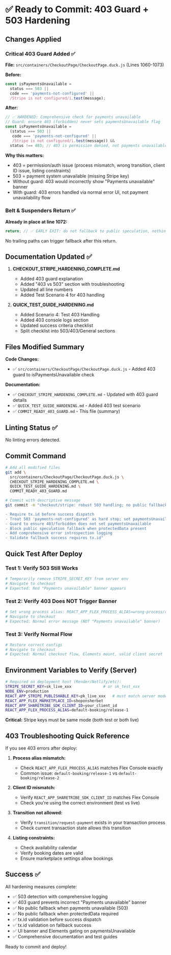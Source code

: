 # ✅ Ready to Commit: 403 Guard + 503 Hardening

## Changes Applied

### Critical 403 Guard Added ✅

**File:** `src/containers/CheckoutPage/CheckoutPage.duck.js` (Lines 1060-1073)

**Before:**
```javascript
const isPaymentsUnavailable = 
  status === 503 || 
  code === 'payments-not-configured' ||
  /Stripe is not configured/i.test(message);
```

**After:**
```javascript
// ✅ HARDENED: Comprehensive check for payments unavailable
// Guard: ensure 403 (forbidden) never sets paymentsUnavailable flag
const isPaymentsUnavailable = 
  (status === 503 || 
   code === 'payments-not-configured' ||
   /Stripe is not configured/i.test(message)) &&
  status !== 403; // 403 is permission denied, not payments unavailable
```

**Why this matters:**
- 403 = permission/auth issue (process mismatch, wrong transition, client ID issue, listing constraints)
- 503 = payment system unavailable (missing Stripe key)
- Without guard: 403 would incorrectly show "Payments unavailable" banner
- With guard: 403 errors handled via normal error UI, not payment unavailability flow

### Belt & Suspenders Return ✅

**Already in place at line 1072:**
```javascript
return; // ✅ EARLY EXIT: do not fallback to public speculation, nothing else runs
```

No trailing paths can trigger fallback after this return.

## Documentation Updated ✅

1. **CHECKOUT_STRIPE_HARDENING_COMPLETE.md**
   - Added 403 guard explanation
   - Added "403 vs 503" section with troubleshooting
   - Updated all line numbers
   - Added Test Scenario 4 for 403 handling

2. **QUICK_TEST_GUIDE_HARDENING.md**
   - Added Scenario 4: Test 403 Handling
   - Added 403 console logs section
   - Updated success criteria checklist
   - Split checklist into 503/403/General sections

## Files Modified Summary

**Code Changes:**
- ✅ `src/containers/CheckoutPage/CheckoutPage.duck.js` - Added 403 guard to isPaymentsUnavailable check

**Documentation:**
- ✅ `CHECKOUT_STRIPE_HARDENING_COMPLETE.md` - Updated with 403 guard details
- ✅ `QUICK_TEST_GUIDE_HARDENING.md` - Added 403 test scenario
- ✅ `COMMIT_READY_403_GUARD.md` - This file (summary)

## Linting Status ✅

No linting errors detected.

## Commit Command

```bash
# Add all modified files
git add \
  src/containers/CheckoutPage/CheckoutPage.duck.js \
  CHECKOUT_STRIPE_HARDENING_COMPLETE.md \
  QUICK_TEST_GUIDE_HARDENING.md \
  COMMIT_READY_403_GUARD.md

# Commit with descriptive message
git commit -m "checkout/stripe: robust 503 handling; no public fallback with protectedData; prevent false success; paymentsUnavailable banner

- Require tx.id before success dispatch
- Treat 503 'payments-not-configured' as hard stop; set paymentsUnavailable and return
- Guard to ensure 403/forbidden does not set paymentsUnavailable
- Block public speculation fallback when protectedData present
- Add comprehensive error introspection logging
- Validate fallback success requires tx.id"
```

## Quick Test After Deploy

### Test 1: Verify 503 Still Works
```bash
# Temporarily remove STRIPE_SECRET_KEY from server env
# Navigate to checkout
# Expected: Red "Payments unavailable" banner appears
```

### Test 2: Verify 403 Does NOT Trigger Banner
```bash
# Set wrong process alias: REACT_APP_FLEX_PROCESS_ALIAS=wrong-process/release-1
# Navigate to checkout
# Expected: Normal error message (NOT "Payments unavailable" banner)
```

### Test 3: Verify Normal Flow
```bash
# Restore correct configs
# Navigate to checkout
# Expected: Normal checkout flow, Elements mount, valid client secret
```

## Environment Variables to Verify (Server)

```bash
# Required on deployment host (Render/Netlify/etc):
STRIPE_SECRET_KEY=sk_live_xxx              # or sk_test_xxx
NODE_ENV=production
REACT_APP_STRIPE_PUBLISHABLE_KEY=pk_live_xxx   # must match server mode
REACT_APP_FLEX_MARKETPLACE_ID=shoponsherbet
REACT_APP_SHARETRIBE_SDK_CLIENT_ID=your_client_id
REACT_APP_FLEX_PROCESS_ALIAS=default-booking/release-1
```

**Critical:** Stripe keys must be same mode (both test or both live)

## 403 Troubleshooting Quick Reference

If you see 403 errors after deploy:

1. **Process alias mismatch:**
   - Check `REACT_APP_FLEX_PROCESS_ALIAS` matches Flex Console exactly
   - Common issue: `default-booking/release-1` vs `default-booking/release-2`

2. **Client ID mismatch:**
   - Verify `REACT_APP_SHARETRIBE_SDK_CLIENT_ID` matches Flex Console
   - Check you're using the correct environment (test vs live)

3. **Transition not allowed:**
   - Verify `transition/request-payment` exists in your transaction process
   - Check current transaction state allows this transition

4. **Listing constraints:**
   - Check availability calendar
   - Verify booking dates are valid
   - Ensure marketplace settings allow bookings

## Success ✅

All hardening measures complete:
- ✅ 503 detection with comprehensive logging
- ✅ 403 guard prevents incorrect "Payments unavailable" banner
- ✅ No public fallback when payments unavailable (503)
- ✅ No public fallback when protectedData required
- ✅ tx.id validation before success dispatch
- ✅ tx.id validation on fallback success
- ✅ UI banner and Elements gating on paymentsUnavailable
- ✅ Comprehensive documentation and test guides

Ready to commit and deploy!

